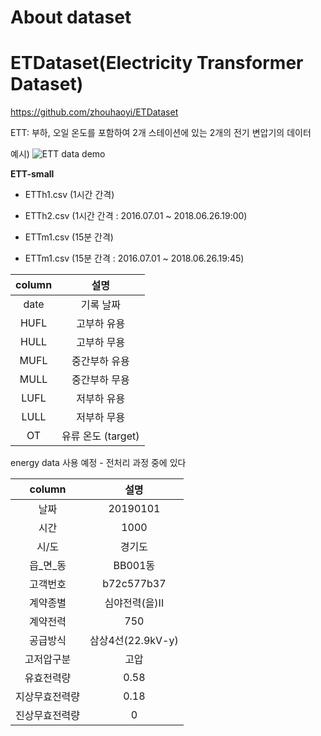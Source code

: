 # About dataset

# ETDataset(Electricity Transformer Dataset)
https://github.com/zhouhaoyi/ETDataset

ETT: 부하, 오일 온도를 포함하여 2개 스테이션에 있는 2개의 전기 변압기의 데이터

예시)
![ETT data demo](https://github.com/qor6/NeuralNetwork_donga/assets/87318054/07702354-05c7-4955-967b-47240564e0bc)

**ETT-small**
- ETTh1.csv (1시간 간격)

- ETTh2.csv (1시간 간격 : 2016.07.01 ~ 2018.06.26.19:00)

- ETTm1.csv (15분 간격)

- ETTm1.csv (15분 간격  : 2016.07.01 ~ 2018.06.26.19:45)


|column|설명|
|:---:|:---:|
| date | 기록 날짜 |
| HUFL | 고부하 유용 |
| HULL | 고부하 무용 |
| MUFL | 중간부하 유용 |
| MULL | 중간부하 무용 |
| LUFL | 저부하 유용 |
| LULL | 저부하 무용 |
| OT | 유류 온도 (target) |


energy data 사용 예정 - 전처리 과정 중에 있다

|column|설명|
|:---:|:---:|
| 날짜 | 20190101 | 2019년 1월 1일 |
| 시간 | 1000 | 10시 |
| 시/도 | 경기도 | 과천시 |
| 읍_면_동 | BB001동 | 자세한 주소는 공개하기 힘듬 |
| 고객번호 | b72c577b37 |
| 계약종별 | 심야전력(을)II | 계약종별마다 있다 | 
| 계약전력 | 750 | 계약된 전력량 |
| 공급방식 | 삼상4선(22.9kV-y) | 공급 방식을 저의 내림 |
| 고저압구분 | 고압 |
| 유효전력량 | 0.58 | 사용가능한 전력량 | 
| 지상무효전력량 | 0.18 |  |
| 진상무효전력량| 0 |  |
